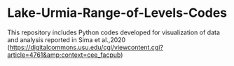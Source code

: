 # Lake-Urmia-Range-of-Levels-Codes
This repository includes Python codes developed for visualization of data and analysis reported in Sima et al.,2020 (https://digitalcommons.usu.edu/cgi/viewcontent.cgi?article=4761&amp;context=cee_facpub)
